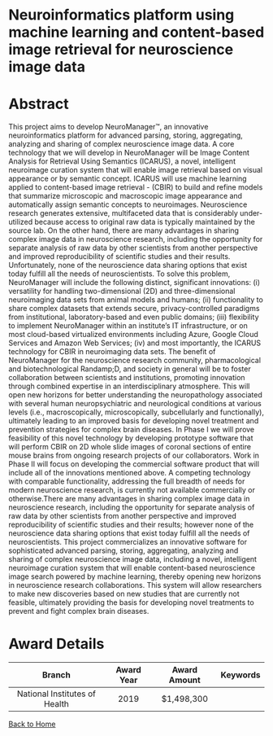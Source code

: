 
Neuroinformatics platform using machine learning and content-based image retrieval for neuroscience image data
==============================================================================================================

# Abstract


This project aims to develop NeuroManager™, an innovative neuroinformatics platform for advanced parsing,
storing, aggregating, analyzing and sharing of complex neuroscience image data. A core technology that we will
develop in NeuroManager will be Image Content Analysis for Retrieval Using Semantics (ICARUS), a novel,
intelligent neuroimage curation system that will enable image retrieval based on visual appearance or by
semantic concept. ICARUS will use machine learning applied to content-based image retrieval - (CBIR) to build
and refine models that summarize microscopic and macroscopic image appearance and automatically assign
semantic concepts to neuroimages. Neuroscience research generates extensive, multifaceted data that is
considerably under-utilized because access to original raw data is typically maintained by the source lab. On the
other hand, there are many advantages in sharing complex image data in neuroscience research, including the
opportunity for separate analysis of raw data by other scientists from another perspective and improved
reproducibility of scientific studies and their results. Unfortunately, none of the neuroscience data sharing options
that exist today fulfill all the needs of neuroscientists. To solve this problem, NeuroManager will include the
following distinct, significant innovations: (i) versatility for handling two-dimensional (2D) and three-dimensional
neuroimaging data sets from animal models and humans; (ii) functionality to share complex datasets that extends
secure, privacy-controlled paradigms from institutional, laboratory-based and even public domains; (iii) flexibility
to implement NeuroManager within an institute’s IT infrastructure, or on most cloud-based virtualized
environments including Azure, Google Cloud Services and Amazon Web Services; (iv) and most importantly,
the ICARUS technology for CBIR in neuroimaging data sets. The benefit of NeuroManager for the neuroscience
research community, pharmacological and biotechnological Randamp;D, and society in general will be to foster
collaboration between scientists and institutions, promoting innovation through combined expertise in an
interdisciplinary atmosphere. This will open new horizons for better understanding the neuropathology
associated with several human neuropsychiatric and neurological conditions at various levels (i.e.,
macroscopically, microscopically, subcellularly and functionally), ultimately leading to an improved basis for
developing novel treatment and prevention strategies for complex brain diseases. In Phase I we will prove
feasibility of this novel technology by developing prototype software that will perform CBIR on 2D whole slide
images of coronal sections of entire mouse brains from ongoing research projects of our collaborators. Work in
Phase II will focus on developing the commercial software product that will include all of the innovations
mentioned above. A competing technology with comparable functionality, addressing the full breadth of needs
for modern neuroscience research, is currently not available commercially or otherwise.There are many advantages in sharing complex image data in neuroscience research, including the opportunity
for separate analysis of raw data by other scientists from another perspective and improved reproducibility of
scientific studies and their results; however none of the neuroscience data sharing options that exist today fulfill
all the needs of neuroscientists. This project commercializes an innovative software for sophisticated advanced
parsing, storing, aggregating, analyzing and sharing of complex neuroscience image data, including a novel,
intelligent neuroimage curation system that will enable content-based neuroscience image search powered by
machine learning, thereby opening new horizons in neuroscience research collaborations. This system will allow
researchers to make new discoveries based on new studies that are currently not feasible, ultimately providing
the basis for developing novel treatments to prevent and fight complex brain diseases.  

# Award Details

|Branch|Award Year|Award Amount|Keywords|
| :---: | :---: | :---: | :---: |
|National Institutes of Health|2019|$1,498,300||
  
  


[Back to Home](https://github.com/chrischow/dod_sbir_awards/Reports/JH/#2563)
